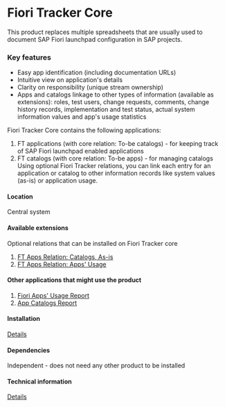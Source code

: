# Fiori Tracker Core

This product replaces multiple spreadsheets that are usually used to document SAP Fiori launchpad configuration in SAP projects.

### Key features
- Easy app identification (including documentation URLs)
- Intuitive view on application's details 
- Clarity on responsibility (unique stream ownership)
- Apps and catalogs linkage to other types of information (available as extensions): roles, test users, change requests, comments, change history records, implementation and test status, actual system information values and app's usage statistics

Fiori Tracker Core contains the following applications:  
1. FT applications (with core relation: To-be catalogs) - for keeping track of SAP Fiori launchpad enabled applications
2. FT catalogs (with core relation: To-be apps) - for managing catalogs Using optional Fiori Tracker relations, you can link each entry for an application or catalog to other information records like system values (as-is) or application usage.

#### Location
Central system

#### Available extensions
Optional relations that can be installed on Fiori Tracker core
1. [FT Apps Relation: Catalogs, As-is](ft-apps-rel-catalogs-asis.md)
2. [FT Apps Relation: Apps' Usage](ft-apps-rel-appsusage.md)

#### Other applications that might use the product
1. [Fiori Apps' Usage Report](fa.md)
2. [App Catalogs Report](ac.md)

#### Installation 
[Details](/inst/ft-core.md)

#### Dependencies
Independent - does not need any other product to be installed

#### Technical information
[Details](/ft-core-tech.md) 